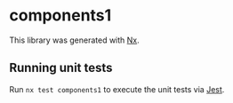 # components1

This library was generated with [Nx](https://nx.dev).

## Running unit tests

Run `nx test components1` to execute the unit tests via [Jest](https://jestjs.io).
